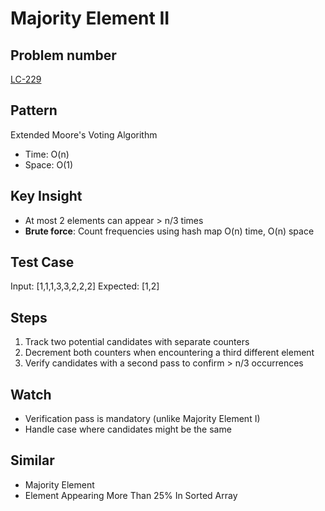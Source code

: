 # Majority Element II

## Problem number

[LC-229](https://leetcode.com/problems/majority-element-ii)

## Pattern

Extended Moore's Voting Algorithm

- Time: O(n)
- Space: O(1)

## Key Insight

- At most 2 elements can appear > n/3 times
- **Brute force**: Count frequencies using hash map O(n) time, O(n) space

## Test Case

Input: [1,1,1,3,3,2,2,2]
Expected: [1,2]

## Steps

1. Track two potential candidates with separate counters
2. Decrement both counters when encountering a third different element
3. Verify candidates with a second pass to confirm > n/3 occurrences

## Watch

- Verification pass is mandatory (unlike Majority Element I)
- Handle case where candidates might be the same

## Similar

- Majority Element
- Element Appearing More Than 25% In Sorted Array
